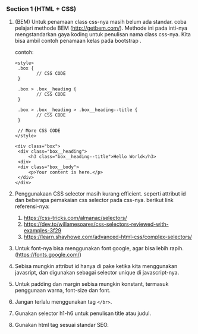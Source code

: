 ### Section 1 (HTML + CSS)

1. (BEM) Untuk penamaan class css-nya masih belum ada standar. coba pelajari methode BEM (<http://getbem.com/>). Methode ini pada inti-nya mengstandarkan gaya koding untuk penulisan nama class css-nya. Kita bisa ambil contoh penamaan kelas pada bootstrap .

   contoh:

   ```
   <style>
   	.box {
           // CSS CODE
   	}
   	
   	.box > .box__heading {
           // CSS CODE
   	}
   
   	.box > .box__heading > .box__heading--title {
           // CSS CODE
   	}
   	
   	// More CSS CODE
   </style>
   
   <div class="box">
   	<div class="box__heading">
   		<h3 class="box__heading--title">Hello World</h3>
   	<div>
   	<div class="box__body">
   		<p>Your content is here.</p>
   	</div>
   </div>
   ```

   

2. Penggunakaan CSS selector masih kurang efficient. seperti attribut id dan beberapa pemakaian css selector pada css-nya. berikut link referensi-nya: 

   1. <https://css-tricks.com/almanac/selectors/>
   2. <https://dev.to/willamesoares/css-selectors-reviewed-with-examples-3f29>
   3. <https://learn.shayhowe.com/advanced-html-css/complex-selectors/>

3. Untuk font-nya bisa menggunakan font google, agar bisa lebih rapih. (<https://fonts.google.com/>)

4. Sebisa mungkin attribut id hanya di pake ketika kita menggunakan javasript, dan digunakan sebagai selector unique di javascript-nya.

5. Untuk padding dan margin sebisa mungkin konstant, termasuk penggunaan warna, font-size dan font.

6. Jangan terlalu menggunakan tag `</br>`.

7. Gunakan selector h1-h6 untuk penulisan title atau judul.

8. Gunakan html tag sesuai standar SEO.